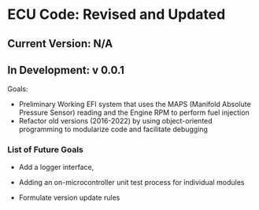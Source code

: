 # ECU Code: Revised and Updated

## Current Version: N/A

## In Development: v 0.0.1
Goals:
- Preliminary Working EFI system that uses the MAPS (Manifold Absolute Pressure Sensor) reading and the Engine RPM to perform fuel injection
- Refactor old versions (2016-2022) by using object-oriented programming to modularize code and facilitate debugging

### List of Future Goals
- Add a logger interface, 
- Adding an on-microcontroller unit test process for individual modules

- Formulate version update rules
 

